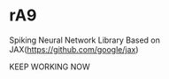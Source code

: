 # rA9


Spiking Neural Network Library Based on JAX(https://github.com/google/jax)


KEEP WORKING NOW 
